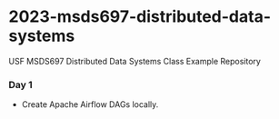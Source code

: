 # 2023-msds697-distributed-data-systems
USF MSDS697 Distributed Data Systems Class Example Repository

### Day 1 
- Create Apache Airflow DAGs locally.
